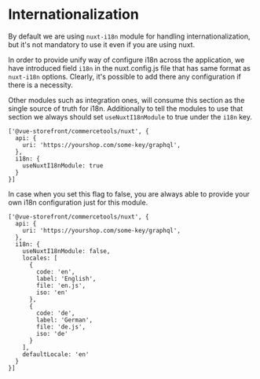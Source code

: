 # Internationalization

By default we are using `nuxt-i18n` module for handling internationalization, but it's not mandatory to use it even if you are using nuxt.

In order to provide unify way of configure i18n across the application, we have introduced field `i18n` in the nuxt.config.js file that has same format as `nuxt-i18n` options. Clearly, it's possible to add there any configuration if there is a necessity.

Other modules such as integration ones, will consume this section as the single source of truth for i18n.
Additionally to tell the modules to use that section we always should set `useNuxtI18nModule` to true under the `i18n` key.

```
['@vue-storefront/commercetools/nuxt', {
  api: {
    uri: 'https://yourshop.com/some-key/graphql',
  },
  i18n: {
    useNuxtI18nModule: true
  }
}]
```

In case when you set this flag to false, you are always able to provide your own i18n configuration just for this module.

```
['@vue-storefront/commercetools/nuxt', {
  api: {
    uri: 'https://yourshop.com/some-key/graphql',
  },
  i18n: {
    useNuxtI18nModule: false,
    locales: [
      {
        code: 'en',
        label: 'English',
        file: 'en.js',
        iso: 'en'
      },
      {
        code: 'de',
        label: 'German',
        file: 'de.js',
        iso: 'de'
      }
    ],
    defaultLocale: 'en'
  }
}]
```
